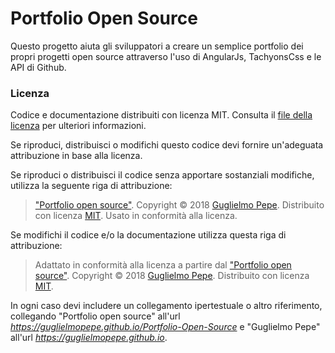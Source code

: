 # Portfolio Open Source
Questo progetto aiuta gli sviluppatori a creare un semplice portfolio dei propri progetti open source attraverso l'uso di AngularJs, TachyonsCss e le API di Github.

### Licenza
Codice e documentazione distribuiti con licenza MIT. Consulta il [file della licenza](https://github.com/GuglielmoPepe/Portfolio-Open-Source/blob/master/LICENSE) per ulteriori informazioni.

Se riproduci, distribuisci o modifichi questo codice devi fornire un'adeguata attribuzione in base alla licenza.

Se riproduci o distribuisci il codice senza apportare sostanziali modifiche, utilizza la seguente riga di attribuzione:

> ["Portfolio open source"](https://guglielmopepe.github.io/Portfolio-Open-Source). Copyright &copy; 2018 [Guglielmo Pepe](https://guglielmopepe.github.io). Distribuito con licenza [MIT](https://github.com/GuglielmoPepe/Portfolio-Open-Source/blob/master/LICENSE). Usato in conformità alla licenza.

Se modifichi il codice e/o la documentazione utilizza questa riga di attribuzione:

> Adattato in conformità alla licenza a partire dal ["Portfolio open source"](https://guglielmopepe.github.io/Portfolio-Open-Source). Copyright &copy; 2018 [Guglielmo Pepe](https://guglielmopepe.github.io). Distribuito con licenza [MIT](https://github.com/GuglielmoPepe/Portfolio-Open-Source/blob/master/LICENSE).

In ogni caso devi includere un collegamento ipertestuale o altro riferimento, collegando "Portfolio open source" all'url _https://guglielmopepe.github.io/Portfolio-Open-Source_ e "Guglielmo Pepe" all'url _https://guglielmopepe.github.io_.
